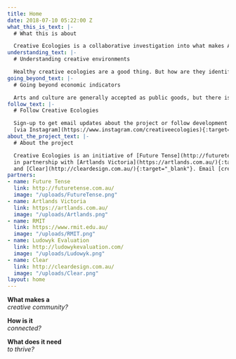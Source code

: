```yaml
---
title: Home
date: 2018-07-10 05:22:00 Z
what_this_is_text: |-
  # What this is about

  Creative Ecologies is a collaborative investigation into what makes Australia’s creative landscapes tick. The aim is to understand what it takes to build thriving creative communities and then develop tools to foster their growth. The first stage was a survey of cultural practitioners and policymakers from across Australia. The findings will be presented and discussed at [Artlands Victoria](https://artlands.com.au/){:target="_blank"} in October 2018.
understanding_text: |-
  # Understanding creative environments

  Healthy creative ecologies are a good thing. But how are they identified? What do they look like? What are their constituent parts? How are they connected and what drives their activity? What environments promote them? By exploring these questions we can better understand what is needed to build successful and sustainable creative ecologies that provide value to the community.
going_beyond_text: |-
  # Going beyond economic indicators

  Arts and culture are generally accepted as public goods, but there is no consensus on how they should be valued. Most of the indicators used to measure creative exertion are economic – numbers of jobs created, tickets sold or contributions to GDP. This captures the monetary value, but what about the other benefits, like health and wellbeing, community resilience and happiness? Is creative activity merely a means to achieve these goals or an end in itself? What are the unintended consequences of valuing creative activity in monetary terms alone? Creative Ecologies seeks to expand the ways we value creative exertion in our society.
follow_text: |-
  # Follow Creative Ecologies

  Sign-up to get email updates about the project or follow development
  [via Instagram](https://www.instagram.com/creativeecologies){:target="_blank"} or [Facebook](https://www.facebook.com/creativeecologies){:target="_blank"}.
about_the_project_text: |-
  # About the project

  Creative Ecologies is an initiative of [Future Tense](http://futuretense.com.au/){:target="_blank"}, delivered
  in partnership with [Artlands Victoria](https://artlands.com.au/){:target="_blank"}, [RMIT University](https://www.rmit.edu.au/){:target="_blank"}, [Ludowyk Evaluation](http://ludowykevaluation.com/){:target="_blank"}
  and [Clear](http://cleardesign.com.au/){:target="_blank"}. Email [creative-ecologies@futuretense.com.au](mailto:creative-ecologies@futuretense.com.au) to contact the project.
partners:
- name: Future Tense
  link: http://futuretense.com.au/
  image: "/uploads/FutureTense.png"
- name: Artlands Victoria
  link: https://artlands.com.au/
  image: "/uploads/Artlands.png"
- name: RMIT
  link: https://www.rmit.edu.au/
  image: "/uploads/RMIT.png"
- name: Ludowyk Evaluation
  link: http://ludowykevaluation.com/
  image: "/uploads/Ludowyk.png"
- name: Clear
  link: http://cleardesign.com.au/
  image: "/uploads/Clear.png"
layout: home
---
```


**What makes a**  
*creative community?*

**How is it**  
*connected?*

**What does it need**  
*to thrive?*